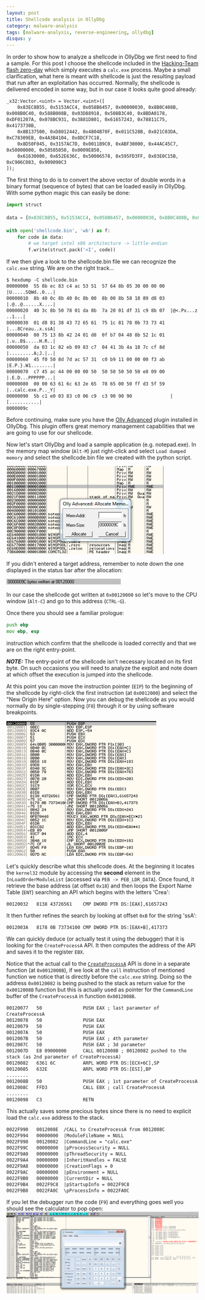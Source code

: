 ```yaml
---
layout: post
title: Shellcode analysis in OllyDbg
category: malware-analysis
tags: [malware-analysis, reverse-engineering, ollydbg]
disqus: y
---
```


In order to show how to analyze a shellcode in OllyDbg we first need to find a sample. For this post I choose the shellcode included in the [Hacking-Team flash zero-day](https://github.com/hackedteam/vector-exploit/blob/master/src/flash-0day-vitaly2/exp1/ShellWin32.as) which simply executes a `calc.exe` process. Maybe a small clarification, what here is meant with shellcode is just the resulting payload that run after an exploitation has occurred. Normally, the shellcode is delivered encoded in some way, but in our case it looks quite good already:

```
_x32:Vector.<uint> = Vector.<uint>([			
	0x83EC8B55, 0x5153ACC4, 0x058B6457, 0x00000030, 0x8B0C408B, 0x008B0C40, 0x588B008B, 0x03D88918,	0x508B3C40, 0x8BDA0178, 0xDF01207A, 0x078BC931, 0x3881D801, 0x61657243, 0x78811C75, 0x4173730B,
	0x8B137500, 0xD8012442, 0x4804B70F, 0x011C528B, 0x821C03DA, 0xC78309EB, 0x4A3B4104, 0x8DCF7C18,
	0x8D50F045, 0x3157AC7D, 0x0011B9C0, 0xABF30000, 0x44AC45C7, 0x50000000, 0x50505050, 0x0009E850,
	0x61630000, 0x652E636C, 0x50006578, 0x595FD3FF, 0x03E0C15B, 0xC906C083, 0x909090C3
]);
```

The first thing to do is to convert the above vector of double words in a binary format (sequence of bytes) that can be loaded easily in OllyDbg. With some python magic this can easily be done:

```python
import struct

data = [0x83EC8B55, 0x5153ACC4, 0x058B6457, 0x00000030, 0x8B0C408B, 0x008B0C40, 0x588B008B, 0x03D88918,	0x508B3C40, 0x8BDA0178, 0xDF01207A, 0x078BC931, 0x3881D801, 0x61657243, 0x78811C75, 0x4173730B,	0x8B137500, 0xD8012442, 0x4804B70F, 0x011C528B, 0x821C03DA, 0xC78309EB, 0x4A3B4104, 0x8DCF7C18,	0x8D50F045, 0x3157AC7D, 0x0011B9C0, 0xABF30000, 0x44AC45C7, 0x50000000, 0x50505050, 0x0009E850, 0x61630000, 0x652E636C, 0x50006578, 0x595FD3FF, 0x03E0C15B, 0xC906C083, 0x909090C3]

with open('shellcode.bin', 'wb') as f:
	for code in data:
		# we target intel x86 architecture -> little-endian
		f.write(struct.pack('<I', code))
```

If we then give a look to the shellcode.bin file we can recognize the `calc.exe` string. We are on the right track...

```
$ hexdump -C shellcode.bin
00000000  55 8b ec 83 c4 ac 53 51  57 64 8b 05 30 00 00 00  |U.....SQWd..0...|
00000010  8b 40 0c 8b 40 0c 8b 00  8b 00 8b 58 18 89 d8 03  |.@..@......X....|
00000020  40 3c 8b 50 78 01 da 8b  7a 20 01 df 31 c9 8b 07  |@<.Px...z ..1...|
00000030  01 d8 81 38 43 72 65 61  75 1c 81 78 0b 73 73 41  |...8Creau..x.ssA|
00000040  00 75 13 8b 42 24 01 d8  0f b7 04 48 8b 52 1c 01  |.u..B$.....H.R..|
00000050  da 03 1c 82 eb 09 83 c7  04 41 3b 4a 18 7c cf 8d  |.........A;J.|..|
00000060  45 f0 50 8d 7d ac 57 31  c0 b9 11 00 00 00 f3 ab  |E.P.}.W1........|
00000070  c7 45 ac 44 00 00 00 50  50 50 50 50 50 e8 09 00  |.E.D...PPPPPP...|
00000080  00 00 63 61 6c 63 2e 65  78 65 00 50 ff d3 5f 59  |..calc.exe.P.._Y|
00000090  5b c1 e0 03 83 c0 06 c9  c3 90 90 90              |[...........|
0000009c
```

Before continuing, make sure you have the [Olly Advanced](https://tuts4you.com/download.php?view.75) plugin installed in OllyDbg. This plugin offers great memory management capabilities that we are going to use for our shellcode.

Now let's start OllyDbg and load a sample application (e.g. notepad.exe). In the memory map window (`Alt-M`) just right-click and select `Load dumped memory` and select the shellcode.bin file we created with the python script.

![Load shellcode](/public/images/load_shellcode.png "Load shellcode")

If you didn't entered a target address, remember to note down the one displayed in the status bar after the allocation:

![Address on the status bar](/public/images/status_bar_memory_address.png "Shellcode address in the status bar")

In our case the shellcode got written at `0x00120000` so let's move to the CPU window (`Alt-C`) and go to this address (`CTRL-G`).

Once there you should see a familiar prologue:

```asm
push ebp
mov ebp, esp
```
instruction which confirm that the shellcode is loaded correctly and that we are on the right entry-point.

***NOTE:*** The entry-point of the shellcode isn't necessary located on its first byte. On such occasions you will need to analyze the exploit and note down at which offset the execution is jumped into the shellcode.

At this point you can move the instruction pointer (`EIP`) to the beginning of the shellcode by right-click the first instruction (at `0x0012000`) and select the "New Origin Here" option. Now you can debug the shellcode as you would normally do by single-stepping (`F8`) through it or by using software breakpoints.

![Shellcode reached](/public/images/shellcode_reached.png "Shellcode reached!")

Let's quickly describe what this shellcode does.
At the beginning it locates the `kernel32` module by accessing the **second** element in the `InLoadOrderModuleList` (accessed via `PEB -> PEB_LDR_DATA`). Once found, it retrieve the base address (at offset `0x18`) and then loops the Export Name Table (`ENT`) searching an API which begins with the letters 'Crea':

```
00120032   8138 43726561    CMP DWORD PTR DS:[EAX],61657243
```

It then further refines the search by looking at offset `0xB` for the string 'ssA':

```
0012003A   8178 0B 73734100 CMP DWORD PTR DS:[EAX+B],417373
```

We can quickly deduce (or actually test it using the debugger) that it is looking for the `CreateProcessA` API.
It then computes the address of the API and saves it to the register `EBX`.

Notice that the actual call to the [`CreateProcessA`](https://msdn.microsoft.com/en-us/library/windows/desktop/ms682425.aspx) API is done in a separate function (at `0x0012008B`), if we look at the `call` instruction of mentioned function we notice that is directly before the `calc.exe` string.
Doing so the address `0x00120082` is being pushed to the stack as return value for the `0x0012008B` function but this is actually used as pointer for the `CommandLine` buffer of the `CreateProcessA` in function `0x0012008B`.

```
00120077   50               PUSH EAX ; last parameter of CreateProcessA
00120078   50               PUSH EAX
00120079   50               PUSH EAX
0012007A   50               PUSH EAX
0012007B   50               PUSH EAX ; 4th parameter
0012007C   50               PUSH EAX ; 3d parameter
0012007D   E8 09000000      CALL 0012008B ; 00120082 pushed to the stack (as 2nd parameter of CreateProcessA)
00120082   6361 6C          ARPL WORD PTR DS:[ECX+6C],SP
00120085   632E             ARPL WORD PTR DS:[ESI],BP
........
0012008B   50               PUSH EAX ; 1st parameter of CreateProcessA
0012008C   FFD3             CALL EBX ; call CreateProcessA
........
00120098   C3               RETN
```

This actually saves some precious bytes since there is no need to explicit load the `calc.exe` address to the stack.

```
0022F990   0012008E  /CALL to CreateProcessA from 0012008C
0022F994   00000000  |ModuleFileName = NULL
0022F998   00120082  |CommandLine = "calc.exe"
0022F99C   00000000  |pProcessSecurity = NULL
0022F9A0   00000000  |pThreadSecurity = NULL
0022F9A4   00000000  |InheritHandles = FALSE
0022F9A8   00000000  |CreationFlags = 0
0022F9AC   00000000  |pEnvironment = NULL
0022F9B0   00000000  |CurrentDir = NULL
0022F9B4   0022F9C8  |pStartupInfo = 0022F9C8
0022F9B8   0022FA0C  \pProcessInfo = 0022FA0C
```

If you let the debugger run the code (`F9`) and everything goes well you should see the calculator to pop open:
![calc.exe open](/public/images/calc_launched.png "calc.exe is launched")
